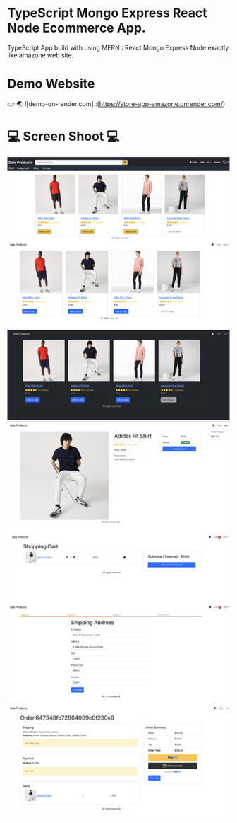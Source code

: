 # TypeScript Mongo Express React Node Ecommerce App.

TypeScript App build with using MERN : React Mongo Express Node exactly like amazone web site.

# Demo Website

👉 🌏 ![demo-on-render.com] :(https://store-app-amazone.onrender.com/)

# 💻 Screen Shoot 💻

![alt text](0.png)
![alt text](1.png)
![alt text](2.png)
![alt text](3.png)
![alt text](4.png)
![alt text](5.png)
![alt text](6.png)
